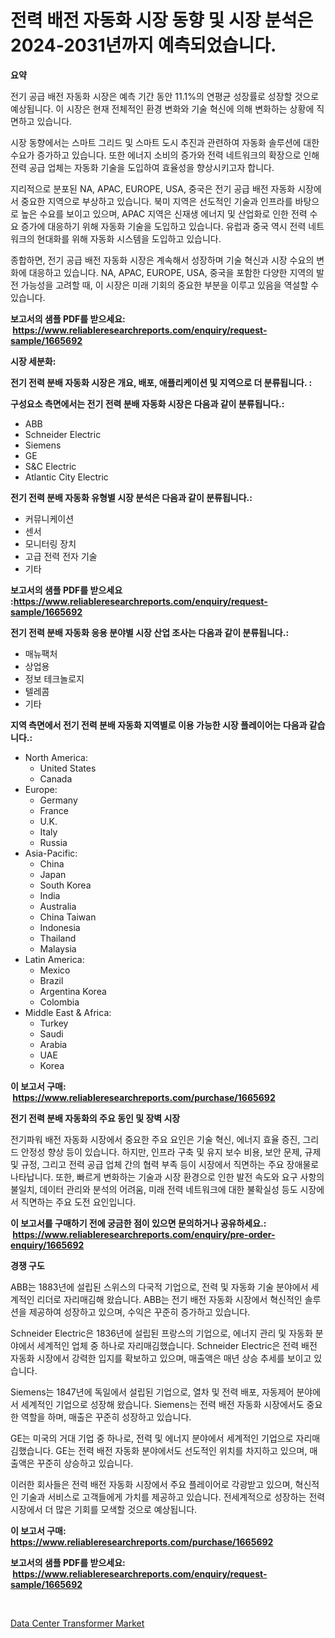 <p><h1>전력 배전 자동화 시장 동향 및 시장 분석은 2024-2031년까지 예측되었습니다.</h1></p><p><strong>요약</strong></p>
<p><p>전기 공급 배전 자동화 시장은 예측 기간 동안 11.1%의 연평균 성장률로 성장할 것으로 예상됩니다. 이 시장은 현재 전체적인 환경 변화와 기술 혁신에 의해 변화하는 상황에 직면하고 있습니다.</p><p>시장 동향에서는 스마트 그리드 및 스마트 도시 추진과 관련하여 자동화 솔루션에 대한 수요가 증가하고 있습니다. 또한 에너지 소비의 증가와 전력 네트워크의 확장으로 인해 전력 공급 업체는 자동화 기술을 도입하여 효율성을 향상시키고자 합니다.</p><p>지리적으로 분포된 NA, APAC, EUROPE, USA, 중국은 전기 공급 배전 자동화 시장에서 중요한 지역으로 부상하고 있습니다. 북미 지역은 선도적인 기술과 인프라를 바탕으로 높은 수요를 보이고 있으며, APAC 지역은 신재생 에너지 및 산업화로 인한 전력 수요 증가에 대응하기 위해 자동화 기술을 도입하고 있습니다. 유럽과 중국 역시 전력 네트워크의 현대화를 위해 자동화 시스템을 도입하고 있습니다.</p><p>종합하면, 전기 공급 배전 자동화 시장은 계속해서 성장하며 기술 혁신과 시장 수요의 변화에 대응하고 있습니다. NA, APAC, EUROPE, USA, 중국을 포함한 다양한 지역의 발전 가능성을 고려할 때, 이 시장은 미래 기회의 중요한 부분을 이루고 있음을 역설할 수 있습니다.</p></p>
<p><strong>보고서의 샘플 PDF를 받으세요: &nbsp;<a href="https://www.reliableresearchreports.com/enquiry/request-sample/1665692">https://www.reliableresearchreports.com/enquiry/request-sample/1665692</a></strong></p>
<p><strong>시장 세분화:</strong></p>
<p><strong> 전기 전력 분배 자동화 시장은 개요, 배포, 애플리케이션 및 지역으로 더 분류됩니다. :</strong></p>
<p><strong>구성요소 측면에서는 전기 전력 분배 자동화 시장은 다음과 같이 분류됩니다.:</strong></p>
<p><ul><li>ABB</li><li>Schneider Electric</li><li>Siemens</li><li>GE</li><li>S&C Electric</li><li>Atlantic City Electric</li></ul></p>
<p><strong> 전기 전력 분배 자동화 유형별 시장 분석은 다음과 같이 분류됩니다.:</strong></p>
<p><ul><li>커뮤니케이션</li><li>센서</li><li>모니터링 장치</li><li>고급 전력 전자 기술</li><li>기타</li></ul></p>
<p><strong>보고서의 샘플 PDF를 받으세요 :<a href="https://www.reliableresearchreports.com/enquiry/request-sample/1665692">https://www.reliableresearchreports.com/enquiry/request-sample/1665692</a></strong></p>
<p><strong> 전기 전력 분배 자동화 응용 분야별 시장 산업 조사는 다음과 같이 분류됩니다.:</strong></p>
<p><ul><li>매뉴팩처</li><li>상업용</li><li>정보 테크놀로지</li><li>텔레콤</li><li>기타</li></ul></p>
<p><strong>지역 측면에서 전기 전력 분배 자동화 지역별로 이용 가능한 시장 플레이어는 다음과 같습니다.:</strong></p>
<p><ul>
    <li>
        North America:
        <ul>
            <li>United States</li>
            <li>Canada</li>
        </ul>
    </li>
    <li>
        Europe:
        <ul>
            <li>Germany</li>
            <li>France</li>
            <li>U.K.</li>
            <li>Italy</li>
            <li>Russia</li>
        </ul>
    </li>
    <li>
        Asia-Pacific:
        <ul>
            <li>China</li>
            <li>Japan</li>
            <li>South Korea</li>
            <li>India</li>
            <li>Australia</li>
            <li>China Taiwan</li>
            <li>Indonesia</li>
            <li>Thailand</li>
            <li>Malaysia</li>
        </ul>
    </li>
    <li>
        Latin America:
        <ul>
            <li>Mexico</li>
            <li>Brazil</li>
            <li>Argentina Korea</li>
            <li>Colombia</li>
        </ul>
    </li>
    <li>
        Middle East & Africa:
        <ul>
            <li>Turkey</li>
            <li>Saudi</li>
            <li>Arabia</li>
            <li>UAE</li>
            <li>Korea</li>
        </ul>
    </li>
    </ul></p>
<p><strong>이 보고서 구매: &nbsp;<a href="https://www.reliableresearchreports.com/purchase/1665692">https://www.reliableresearchreports.com/purchase/1665692</a></strong></p>
<p><strong>전기 전력 분배 자동화의 주요 동인 및 장벽 시장</strong></p>
<p><p>전기파워 배전 자동화 시장에서 중요한 주요 요인은 기술 혁신, 에너지 효율 증진, 그리드 안정성 향상 등이 있습니다. 하지만, 인프라 구축 및 유지 보수 비용, 보안 문제, 규제 및 규정, 그리고 전력 공급 업체 간의 협력 부족 등이 시장에서 직면하는 주요 장애물로 나타납니다. 또한, 빠르게 변화하는 기술과 시장 환경으로 인한 발전 속도와 요구 사항의 불일치, 데이터 관리와 분석의 어려움, 미래 전력 네트워크에 대한 불확실성 등도 시장에서 직면하는 주요 도전 요인입니다.</p></p>
<p><strong>이 보고서를 구매하기 전에 궁금한 점이 있으면 문의하거나 공유하세요.: &nbsp;<a href="https://www.reliableresearchreports.com/enquiry/pre-order-enquiry/1665692">https://www.reliableresearchreports.com/enquiry/pre-order-enquiry/1665692</a></strong></p>
<p><strong>경쟁 구도</strong></p>
<p><p>ABB는 1883년에 설립된 스위스의 다국적 기업으로, 전력 및 자동화 기술 분야에서 세계적인 리더로 자리매김해 왔습니다. ABB는 전기 배전 자동화 시장에서 혁신적인 솔루션을 제공하여 성장하고 있으며, 수익은 꾸준히 증가하고 있습니다.</p><p>Schneider Electric은 1836년에 설립된 프랑스의 기업으로, 에너지 관리 및 자동화 분야에서 세계적인 업체 중 하나로 자리매김했습니다. Schneider Electric은 전력 배전 자동화 시장에서 강력한 입지를 확보하고 있으며, 매출액은 매년 상승 추세를 보이고 있습니다.</p><p>Siemens는 1847년에 독일에서 설립된 기업으로, 열차 및 전력 배포, 자동제어 분야에서 세계적인 기업으로 성장해 왔습니다. Siemens는 전력 배전 자동화 시장에서도 중요한 역할을 하며, 매출은 꾸준히 성장하고 있습니다.</p><p>GE는 미국의 거대 기업 중 하나로, 전력 및 에너지 분야에서 세계적인 기업으로 자리매김했습니다. GE는 전력 배전 자동화 분야에서도 선도적인 위치를 차지하고 있으며, 매출액은 꾸준히 상승하고 있습니다.</p><p>이러한 회사들은 전력 배전 자동화 시장에서 주요 플레이어로 각광받고 있으며, 혁신적인 기술과 서비스로 고객들에게 가치를 제공하고 있습니다. 전세계적으로 성장하는 전력 시장에서 더 많은 기회를 모색할 것으로 예상됩니다.</p></p>
<p><strong>이 보고서 구매: &nbsp; <a href="https://www.reliableresearchreports.com/purchase/1665692">https://www.reliableresearchreports.com/purchase/1665692</a></strong></p>
<p><strong>보고서의 샘플 PDF를 받으세요: &nbsp;<a href="https://www.reliableresearchreports.com/enquiry/request-sample/1665692">https://www.reliableresearchreports.com/enquiry/request-sample/1665692</a></strong><strong></strong></p>
<p>&nbsp;</p>
<p><p><a href="https://github.com/RickHolmes3/Market-Research-Report-List-4/blob/main/data-center-transformer-market.md">Data Center Transformer Market</a></p></p>